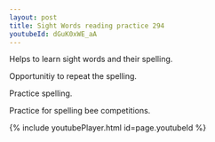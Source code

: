 ```yaml
---
layout: post
title: Sight Words reading practice 294
youtubeId: dGuK0xWE_aA
---
```

 
 
Helps to learn sight words and their spelling.

Opportunitiy to repeat the spelling. 

Practice spelling. 
 
Practice for spelling bee competitions. 
 
{% include youtubePlayer.html id=page.youtubeId %}
 
 
